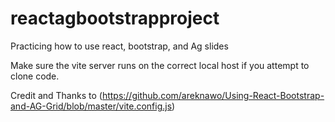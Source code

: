 # reactagbootstrapproject

Practicing how to use react, bootstrap, and Ag slides

Make sure the vite server runs on the correct local host if you attempt to clone code. 

Credit and Thanks to (https://github.com/areknawo/Using-React-Bootstrap-and-AG-Grid/blob/master/vite.config.js) 
